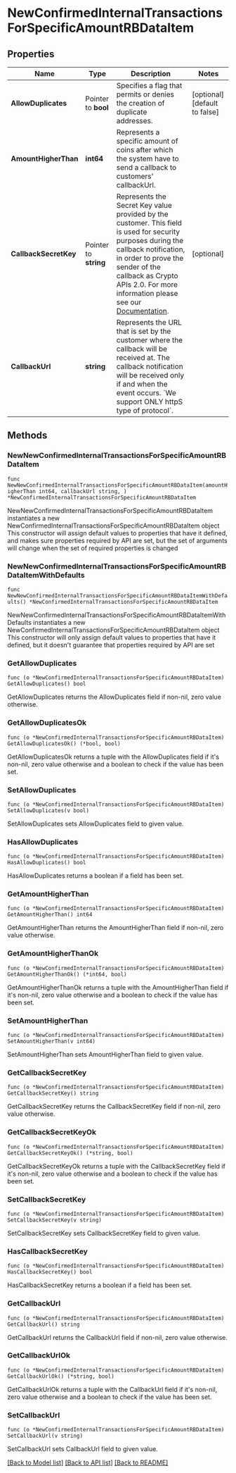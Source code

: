# NewConfirmedInternalTransactionsForSpecificAmountRBDataItem

## Properties

Name | Type | Description | Notes
------------ | ------------- | ------------- | -------------
**AllowDuplicates** | Pointer to **bool** | Specifies a flag that permits or denies the creation of duplicate addresses. | [optional] [default to false]
**AmountHigherThan** | **int64** | Represents a specific amount of coins after which the system have to send a callback to customers&#39; callbackUrl. | 
**CallbackSecretKey** | Pointer to **string** | Represents the Secret Key value provided by the customer. This field is used for security purposes during the callback notification, in order to prove the sender of the callback as Crypto APIs 2.0. For more information please see our [Documentation](https://developers.cryptoapis.io/technical-documentation/general-information/callbacks#callback-security). | [optional] 
**CallbackUrl** | **string** | Represents the URL that is set by the customer where the callback will be received at. The callback notification will be received only if and when the event occurs. &#x60;We support ONLY httpS type of protocol&#x60;. | 

## Methods

### NewNewConfirmedInternalTransactionsForSpecificAmountRBDataItem

`func NewNewConfirmedInternalTransactionsForSpecificAmountRBDataItem(amountHigherThan int64, callbackUrl string, ) *NewConfirmedInternalTransactionsForSpecificAmountRBDataItem`

NewNewConfirmedInternalTransactionsForSpecificAmountRBDataItem instantiates a new NewConfirmedInternalTransactionsForSpecificAmountRBDataItem object
This constructor will assign default values to properties that have it defined,
and makes sure properties required by API are set, but the set of arguments
will change when the set of required properties is changed

### NewNewConfirmedInternalTransactionsForSpecificAmountRBDataItemWithDefaults

`func NewNewConfirmedInternalTransactionsForSpecificAmountRBDataItemWithDefaults() *NewConfirmedInternalTransactionsForSpecificAmountRBDataItem`

NewNewConfirmedInternalTransactionsForSpecificAmountRBDataItemWithDefaults instantiates a new NewConfirmedInternalTransactionsForSpecificAmountRBDataItem object
This constructor will only assign default values to properties that have it defined,
but it doesn't guarantee that properties required by API are set

### GetAllowDuplicates

`func (o *NewConfirmedInternalTransactionsForSpecificAmountRBDataItem) GetAllowDuplicates() bool`

GetAllowDuplicates returns the AllowDuplicates field if non-nil, zero value otherwise.

### GetAllowDuplicatesOk

`func (o *NewConfirmedInternalTransactionsForSpecificAmountRBDataItem) GetAllowDuplicatesOk() (*bool, bool)`

GetAllowDuplicatesOk returns a tuple with the AllowDuplicates field if it's non-nil, zero value otherwise
and a boolean to check if the value has been set.

### SetAllowDuplicates

`func (o *NewConfirmedInternalTransactionsForSpecificAmountRBDataItem) SetAllowDuplicates(v bool)`

SetAllowDuplicates sets AllowDuplicates field to given value.

### HasAllowDuplicates

`func (o *NewConfirmedInternalTransactionsForSpecificAmountRBDataItem) HasAllowDuplicates() bool`

HasAllowDuplicates returns a boolean if a field has been set.

### GetAmountHigherThan

`func (o *NewConfirmedInternalTransactionsForSpecificAmountRBDataItem) GetAmountHigherThan() int64`

GetAmountHigherThan returns the AmountHigherThan field if non-nil, zero value otherwise.

### GetAmountHigherThanOk

`func (o *NewConfirmedInternalTransactionsForSpecificAmountRBDataItem) GetAmountHigherThanOk() (*int64, bool)`

GetAmountHigherThanOk returns a tuple with the AmountHigherThan field if it's non-nil, zero value otherwise
and a boolean to check if the value has been set.

### SetAmountHigherThan

`func (o *NewConfirmedInternalTransactionsForSpecificAmountRBDataItem) SetAmountHigherThan(v int64)`

SetAmountHigherThan sets AmountHigherThan field to given value.


### GetCallbackSecretKey

`func (o *NewConfirmedInternalTransactionsForSpecificAmountRBDataItem) GetCallbackSecretKey() string`

GetCallbackSecretKey returns the CallbackSecretKey field if non-nil, zero value otherwise.

### GetCallbackSecretKeyOk

`func (o *NewConfirmedInternalTransactionsForSpecificAmountRBDataItem) GetCallbackSecretKeyOk() (*string, bool)`

GetCallbackSecretKeyOk returns a tuple with the CallbackSecretKey field if it's non-nil, zero value otherwise
and a boolean to check if the value has been set.

### SetCallbackSecretKey

`func (o *NewConfirmedInternalTransactionsForSpecificAmountRBDataItem) SetCallbackSecretKey(v string)`

SetCallbackSecretKey sets CallbackSecretKey field to given value.

### HasCallbackSecretKey

`func (o *NewConfirmedInternalTransactionsForSpecificAmountRBDataItem) HasCallbackSecretKey() bool`

HasCallbackSecretKey returns a boolean if a field has been set.

### GetCallbackUrl

`func (o *NewConfirmedInternalTransactionsForSpecificAmountRBDataItem) GetCallbackUrl() string`

GetCallbackUrl returns the CallbackUrl field if non-nil, zero value otherwise.

### GetCallbackUrlOk

`func (o *NewConfirmedInternalTransactionsForSpecificAmountRBDataItem) GetCallbackUrlOk() (*string, bool)`

GetCallbackUrlOk returns a tuple with the CallbackUrl field if it's non-nil, zero value otherwise
and a boolean to check if the value has been set.

### SetCallbackUrl

`func (o *NewConfirmedInternalTransactionsForSpecificAmountRBDataItem) SetCallbackUrl(v string)`

SetCallbackUrl sets CallbackUrl field to given value.



[[Back to Model list]](../README.md#documentation-for-models) [[Back to API list]](../README.md#documentation-for-api-endpoints) [[Back to README]](../README.md)


